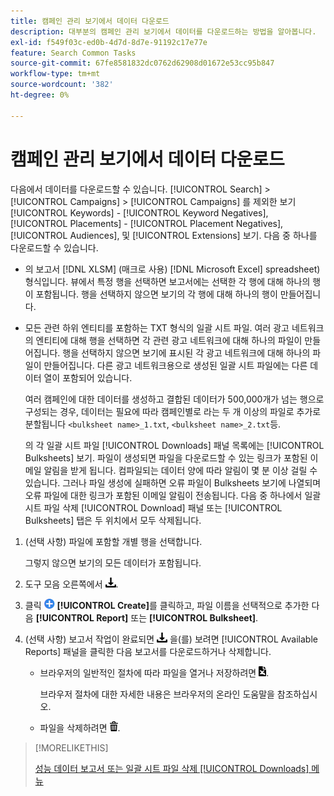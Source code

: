 ```yaml
---
title: 캠페인 관리 보기에서 데이터 다운로드
description: 대부분의 캠페인 관리 보기에서 데이터를 다운로드하는 방법을 알아봅니다.
exl-id: f549f03c-ed0b-4d7d-8d7e-91192c17e77e
feature: Search Common Tasks
source-git-commit: 67fe8581832dc0762d62908d01672e53cc95b847
workflow-type: tm+mt
source-wordcount: '382'
ht-degree: 0%

---
```


# 캠페인 관리 보기에서 데이터 다운로드

다음에서 데이터를 다운로드할 수 있습니다. [!UICONTROL Search] > [!UICONTROL Campaigns] > [!UICONTROL Campaigns] 를 제외한 보기 [!UICONTROL Keywords] - [!UICONTROL Keyword Negatives], [!UICONTROL Placements] - [!UICONTROL Placement Negatives], [!UICONTROL Audiences], 및 [!UICONTROL Extensions] 보기. 다음 중 하나를 다운로드할 수 있습니다.

* 의 보고서 [!DNL XLSM] (매크로 사용) [!DNL Microsoft Excel] spreadsheet) 형식입니다. 뷰에서 특정 행을 선택하면 보고서에는 선택한 각 행에 대해 하나의 행이 포함됩니다. 행을 선택하지 않으면 보기의 각 행에 대해 하나의 행이 만들어집니다.

* 모든 관련 하위 엔티티를 포함하는 TXT 형식의 일괄 시트 파일. 여러 광고 네트워크의 엔티티에 대해 행을 선택하면 각 관련 광고 네트워크에 대해 하나의 파일이 만들어집니다. 행을 선택하지 않으면 보기에 표시된 각 광고 네트워크에 대해 하나의 파일이 만들어집니다. 다른 광고 네트워크용으로 생성된 일괄 시트 파일에는 다른 데이터 열이 포함되어 있습니다.

  여러 캠페인에 대한 데이터를 생성하고 결합된 데이터가 500,000개가 넘는 행으로 구성되는 경우, 데이터는 필요에 따라 캠페인별로 라는 두 개 이상의 파일로 추가로 분할됩니다 `<bulksheet name>_1.txt`, `<bulksheet name>_2.txt`등.

  의 각 일괄 시트 파일 [!UICONTROL Downloads] 패널 목록에는 [!UICONTROL Bulksheets] 보기. 파일이 생성되면 파일을 다운로드할 수 있는 링크가 포함된 이메일 알림을 받게 됩니다. 컴파일되는 데이터 양에 따라 알림이 몇 분 이상 걸릴 수 있습니다. 그러나 파일 생성에 실패하면 오류 파일이 Bulksheets 보기에 나열되며 오류 파일에 대한 링크가 포함된 이메일 알림이 전송됩니다. 다음 중 하나에서 일괄 시트 파일 삭제 [!UICONTROL Download] 패널 또는 [!UICONTROL Bulksheets] 탭은 두 위치에서 모두 삭제됩니다.

1. (선택 사항) 파일에 포함할 개별 행을 선택합니다.

   그렇지 않으면 보기의 모든 데이터가 포함됩니다.

1. 도구 모음 오른쪽에서 ![보고서 다운로드](/help/search-social-commerce/assets/download.png "보고서 다운로드").

1. 클릭 ![만들기](/help/search-social-commerce/assets/add.png "만들기") **[!UICONTROL Create]**&#x200B;를 클릭하고, 파일 이름을 선택적으로 추가한 다음 **[!UICONTROL Report]** 또는 **[!UICONTROL Bulksheet]**.

1. (선택 사항) 보고서 작업이 완료되면 ![보고서 다운로드](/help/search-social-commerce/assets/download.png "보고서 다운로드") 을(를) 보려면 [!UICONTROL Available Reports] 패널을 클릭한 다음 보고서를 다운로드하거나 삭제합니다.

   * 브라우저의 일반적인 절차에 따라 파일을 열거나 저장하려면 ![스프레드시트 다운로드](/help/search-social-commerce/assets/download-spreadsheet.png "스프레드시트 다운로드").

     브라우저 절차에 대한 자세한 내용은 브라우저의 온라인 도움말을 참조하십시오.

   * 파일을 삭제하려면 ![삭제](/help/search-social-commerce/assets/delete.png "삭제").

>[!MORELIKETHIS]
>
>[성능 데이터 보고서 또는 일괄 시트 파일 삭제 [!UICONTROL Downloads] 메뉴](/help/search-social-commerce/common-tasks/navigation-editing-selection/download-delete-data.md)
